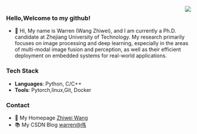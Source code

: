 <a href="https://github.com/warren-wzw">
  <img align="right" 
       src="https://github-readme-stats.vercel.app/api?username=warren-wzw&show_icons=true&theme=transparent">
</a>

### Hello,Welcome to my github!
- 👋 Hi, My name is Warren (Wang Zhiwei), and I am currently a Ph.D. candidate at Zhejiang University of Technology. My research primarily focuses on image processing and deep learning, especially in the areas of multi-modal image fusion and perception, as well as their efficient deployment on embedded systems for real-world applications.
  
### Tech Stack
- **Languages**: Python, C/C++
- **Tools**: Pytorch,linux,Git, Docker
### Contact
- 🌱 My Homepage [Zhiwei Wang](https://warren-wzw.github.io/cv/)
- 📚 My CSDN Blog [warren@伟](https://blog.csdn.net/warren103098?type=blog)
